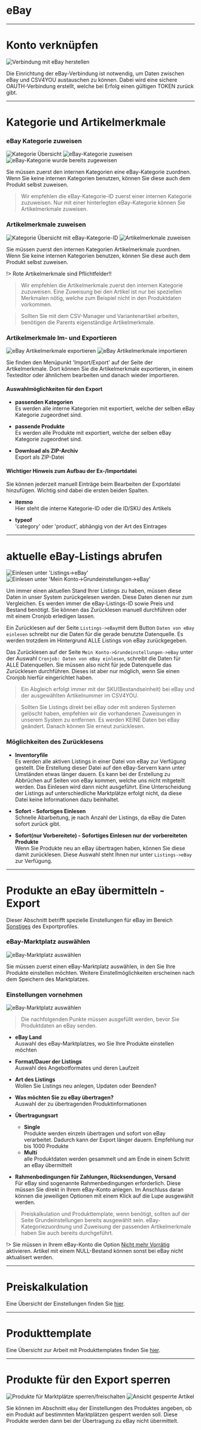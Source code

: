 # eBay

***
# Konto verknüpfen

![Verbindung mit eBay herstellen](https://data.csv4you.com/media/image/guide/meinkonto/grundeinstellungen/meinkonto-grundeinstellungen-ebay-verbinden.png ':zoom :size=30%')

Die Einrichtung der eBay-Verbindung ist notwendig, um Daten zwischen eBay und CSV4YOU austauschen zu können. Dabei wird eine sichere OAUTH-Verbindung erstellt, welche bei Erfolg einen gültigen TOKEN zurück gibt.


***
# Kategorie und Artikelmerkmale

### eBay Kategorie zuweisen

![Kategorie Übersicht](https://data.csv4you.com/media/image/guide/ebay/ebay-kategorie-uebersicht.png ':zoom :size=30%')
![eBay-Kategorie zuweisen](https://data.csv4you.com/media/image/guide/ebay/ebay-kategorie-ebaykategorie.png ':zoom :size=30%')
![eBay-Kategorie wurde bereits zugeweisen](https://data.csv4you.com/media/image/guide/ebay/ebay-kategorie-ebaykategorie-vorhanden.png ':zoom :size=30%')

Sie müssen zuerst den internen Kategorien eine eBay-Kategorie zuordnen. Wenn Sie keine internen Kategorien benutzen, können Sie diese auch dem Produkt selbst zuweisen.

> Wir empfehlen die eBay-Kategorie-ID zuerst einer internen Kategorie zuzuweisen. Nur mit einer hinterlegten eBay-Kategorie können Sie Artikelmerkmale zuweisen.


### Artikelmerkmale zuweisen

![Kategorie Übersicht mit eBay-Kategorie-ID](https://data.csv4you.com/media/image/guide/ebay/ebay-kategorie-artikelmerkmale-uebersicht.png ':zoom :size=30%')
![Artikelmerkmale zuweisen](https://data.csv4you.com/media/image/guide/ebay/ebay-kategorie-artikelmerkmale-eintragen.png ':zoom :size=30%')

Sie müssen zuerst den internen Kategorien Artikelmerkmale zuordnen. Wenn Sie keine internen Kategorien benutzen, können Sie diese auch dem Produkt selbst zuweisen.

!> Rote Artikelmerkmale sind Pflichtfelder!!

> Wir empfehlen die Artikelmerkmale zuerst den internen Kategorie zuzuweisen. Eine Zuweisung bei den Artikel ist nur bei speziellen Merkmalen nötig, welche zum Beispiel nicht in den Produktdaten vorkommen.

> Sollten Sie mit dem CSV-Manager und Variantenartikel arbeiten, benötigen die Parents eigenständige Artikelmerkmale.


### Artikelmerkmale Im- und Exportieren

![eBay Artikelmerkmale exportieren](https://data.csv4you.com/media/image/guide/ebay/ebay-kategorie-artikelmerkmale-exportieren.png ':zoom :size=30%')
![eBay Artikelmerkmale importieren](https://data.csv4you.com/media/image/guide/ebay/ebay-kategorie-artikelmerkmale-importieren.png ':zoom :size=30%')

Sie finden den Menüpunkt 'Import/Export' auf der Seite der Artikelmerkmale. Dort können Sie die Artikelmerkmale exportieren, in einem Texteditor oder ähnlichem bearbeiten und danach wieder importieren.

#### Auswahlmöglichkeiten für den Export

- **passenden Kategorien**<br>
	Es werden alle interne Kategorien mit exportiert, welche der selben eBay Kategorie zugeordnet sind.

- **passende Produkte**<br>
	Es werden alle Produkte mit exportiert, welche der selben eBay Kategorie zugeordnet sind.

- **Download als ZIP-Archiv**<br>
	Export als ZIP-Datei


#### Wichtiger Hinweis zum Aufbau der Ex-/Importdatei

Sie können jederzeit manuell Einträge beim Bearbeiten der Exportdatei hinzufügen. Wichtig sind dabei die ersten beiden Spalten.

- **itemno**<br>
	Hier steht die interne Kategorie-ID oder die ID/SKU des Artikels

- **typeof**<br>
	'category' oder 'product', abhängig von der Art des Eintrages


***
# aktuelle eBay-Listings abrufen

![Einlesen unter 'Listings->eBay'](https://data.csv4you.com/media/image/guide/ebay/ebay-zuruecklesen-listings.png ':zoom :size=30%')
![Einlesen unter 'Mein Konto->Grundeinstellungen->eBay'](https://data.csv4you.com/media/image/guide/ebay/ebay-zuruecklesen-meinkonto.png ':zoom :size=30%')

Um immer einen aktuellen Stand Ihrer Listings zu haben, müssen diese Daten in unser System zurückgelesen werden. Diese Daten dienen nur zum Vergleichen.
Es werden immer die eBay-Listings-ID sowie Preis und Bestand benötigt. Sie können das Zurücklesen manuell durchführen oder mit einem Cronjob erledigen lassen.

Ein Zurücklesen auf der Seite `Listings->eBay`mit dem Button `Daten von eBay einlesen` schreibt nur die Daten für die gerade benutzte Datenquelle.
Es werden trotzdem im Hintergrund ALLE Listings von eBay zurückgegeben.

Das Zurücklesen auf der Seite `Mein Konto->Grundeinstellungen->eBay` unter der Auswahl `Cronjob: Daten von eBay einlesen`, schreibt die Daten für ALLE Datenquellen.
Sie müssen also nicht für jede Datenquelle das Zurücklesen durchführen. Dieses ist aber nur möglich, wenn Sie einen Cronjob hierfür eingerichtet haben.

> Ein Abgleich erfolgt immer mit der SKU(Bestandseinheit) bei eBay und der ausgewählten Artikelnummer im CSV4YOU.

> Sollten Sie Listings direkt bei eBay oder mit anderen Systemen gelöscht haben, empfehlen wir die vorhandenen Zuweisungen in unserem System zu entfernen.
Es werden KEINE Daten bei eBay geändert. Danach können Sie erneut zurücklesen.


### Möglichkeiten des Zurücklesens

- **Inventoryfile**<br>
	Es werden alle aktiven Listings in einer Datei von eBay zur Verfügung gestellt. Die Erstellung dieser Datei auf den eBay-Servern kann unter Umständen etwas länger dauern.
	Es kann bei der Erstellung zu Abbrüchen auf Seiten von eBay kommen, welche uns nicht mitgeteilt werden. Das Einlesen wird dann nicht ausgeführt. Eine Unterscheidung der Listings auf unterschiedliche Marktplätze erfolgt nicht, da diese Datei keine Informationen dazu beinhaltet.

- **Sofort - Sofortiges Einlesen**<br>
	Schnelle Abarbeitung, je nach Anzahl der Listings, da eBay die Daten sofort zurück gibt.

- **Sofort(nur Vorbereitete) - Sofortiges Einlesen nur der vorbereiteten Produkte**<br>
	Wenn Sie Produkte neu an eBay übertragen haben, können Sie diese damit zurücklesen. Diese Auswahl steht Ihnen nur unter `Listings->eBay` zur Verfügung.


***
# Produkte an eBay übermitteln - Export

Dieser Abschnitt betrifft spezielle Einstellungen für eBay im Bereich [Sonstiges](http://guide.csv4you.com/#/export/interface?id=sonstiges) des Exportprofiles.


### eBay-Marktplatz auswählen

![eBay-Marktplatz auswählen](https://data.csv4you.com/media/image/guide/ebay/exportprofil/ebay-exportprofil-einstellungen.png ':zoom :size=30%')

Sie müssen zuerst einen eBay-Marktplatz auswählen, in den Sie Ihre Produkte einstellen möchten. Weitere Einstellmöglichkeiten erscheinen nach dem Speichern des Marktplatzes.


### Einstellungen vornehmen

![eBay-Marktplatz auswählen](https://data.csv4you.com/media/image/guide/ebay/exportprofil/ebay-exportprofil-einstellungen-2.png ':zoom :size=30%')

> Die nachfolgenden Punkte müssen ausgefüllt werden, bevor Sie Produktdaten an eBay senden.

- **eBay Land**<br>
	Auswahl des eBay-Marktplatzes, wo Sie Ihre Produkte einstellen möchten

- **Format/Dauer der Listings**<br>
	Auswahl des Angebotformates und deren Laufzeit

- **Art des Listings**<br>
	Wollen Sie Listings neu anlegen, Updaten oder Beenden?

- **Was möchten Sie zu eBay übertragen?**<br>
	Auswahl der zu übertragenden Produktinformationen

- **Übertragungsart**<br>
	- **Single**<br>Produkte werden einzeln übertragen und sofort von eBay verarbeitet. Dadurch kann der Export länger dauern. Empfehlung nur bis 1000 Produkte
	- **Multi**<br>alle Produktdaten werden gesammelt und am Ende in einem Schritt an eBay übermittelt

- **Rahmenbedingungen für Zahlungen, Rücksendungen, Versand**<br>
    Für eBay sind sogenannte Rahmenbedingungen erforderlich. Diese müssen Sie direkt in Ihrem eBay-Konto anlegen.
    Im Anschluss daran können die jeweiligen Optionen mit einem Klick auf die Lupe ausgewählt werden.

> Preiskalkulation und Produkttemplate, wenn benötigt, sollten auf der Seite Grundeinstellungen bereits ausgewählt sein. eBay-Kategoriezuordnung und Zuweisung der passenden Artikelmerkmale haben Sie auch bereits durchgeführt.

!> Sie müssen in Ihrem eBay-Konto die Option [Nicht mehr Vorrätig](https://www.ebay.de/help/selling/listings/creating-managing-listings/multiquantity-listings-listings-variations?id=4150&st=3&pos=1&query=Mehrfach-Angebote%20und%20Angebote%20mit%20Varianten&intent=multiple&lucenceai=lucenceai&docId=HELP1059#section5) aktivieren. Artikel mit einem NULL-Bestand können sonst bei eBay nicht aktualisert werden.


***
# Preiskalkulation

Eine Übersicht der Einstellungen finden Sie [hier](export/pricecalculation).

***
# Produkttemplate

Eine Übersicht zur Arbeit mit Produkttemplates finden Sie [hier](export/templates).

***
# Produkte für den Export sperren

![Produkte für Marktplätze sperren/freischalten](https://data.csv4you.com/media/image/guide/ebay/product/ebay-product-sperren.png ':zoom :size=30%')
![Ansicht gesperrte Artikel](https://data.csv4you.com/media/image/guide/ebay/product/ebay-product-sperren-2.png ':zoom :size=30%')

Sie können im Abschnitt `eBay` der Einstellungen des Produktes angeben, ob ein Produkt auf bestimmten Marktplätzen gesperrt werden soll. Diese Produkte werden dann bei der Übertragung zu eBay nicht übermittelt.
